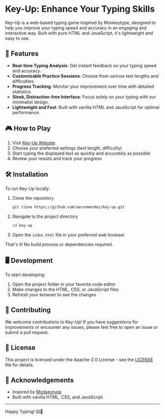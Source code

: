 # Key-Up: Enhance Your Typing Skills

Key-Up is a web-based typing game inspired by Monkeytype, designed to help you improve your typing speed and accuracy in an engaging and interactive way. Built with pure HTML and JavaScript, it's lightweight and easy to use.

## 🚀 Features

- **Real-time Typing Analysis**: Get instant feedback on your typing speed and accuracy.
- **Customizable Practice Sessions**: Choose from various text lengths and difficulties.
- **Progress Tracking**: Monitor your improvement over time with detailed statistics.
- **Sleek, Distraction-free Interface**: Focus solely on your typing with our minimalist design.
- **Lightweight and Fast**: Built with vanilla HTML and JavaScript for optimal performance.

## 🎮 How to Play

1. Visit [Key-Up Website](https://github.com/aarxnmendez/key-up)
2. Choose your preferred settings (text length, difficulty)
3. Start typing the displayed text as quickly and accurately as possible
4. Review your results and track your progress

## 🛠️ Installation

To run Key-Up locally:

1. Clone the repository
   ```bash
   git clone https://github.com/aarxnmendez/key-up.git
   ```
2. Navigate to the project directory
   ```bash
   cd key-up
   ```
3. Open the `index.html` file in your preferred web browser

That's it! No build process or dependencies required.

## 🖥️ Development

To start developing:

1. Open the project folder in your favorite code editor
2. Make changes to the HTML, CSS, or JavaScript files
3. Refresh your browser to see the changes

## 🤝 Contributing

We welcome contributions to Key-Up! If you have suggestions for improvements or encounter any issues, please feel free to open an issue or submit a pull request.

## 📄 License

This project is licensed under the Apache-2.0 License - see the [LICENSE](https://github.com/aarxnmendez/key-up/LICENSE) file for details.

## 🙏 Acknowledgements

- Inspired by [Monkeytype](https://monkeytype.com/)
- Built with vanilla HTML, CSS, and JavaScript

---

Happy Typing! ⌨️💨

